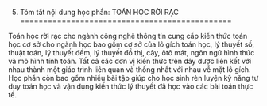 5. Tóm tắt nội dung học phần: TOÁN HỌC RỜI RẠC
==============================================

Toán học rời rạc cho ngành công nghệ thông tin cung cấp kiến thức toán
học cơ sở cho ngành học bao gồm cơ sở của lô gích toán học, lý thuyết
số, thuật toán, lý thuyết đếm, lý thuyết đồ thị, cây, ôtô mát, ngôn ngữ
hình thức và mô hình tính toán. Tất cả các đơn vị kiến thức trên đây
được liên kết với nhau thành một giáo trình liên quan và thống nhất với
nhau về mặt lô gích. Học phần còn bao gồm nhiều bài tập giúp cho học
sinh rèn luyện kỹ năng tư duy toán học và vận dụng kiến thức lý thuyết
đã học vào các bài toán thực tế.

